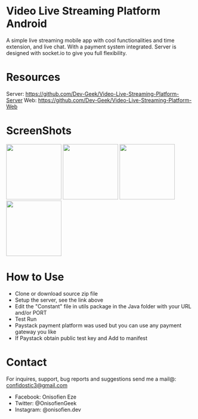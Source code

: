 # Video Live Streaming Platform Android
A simple live streaming mobile app with cool functionalities and time extension, and live chat.
With a payment system integrated. Server is designed with socket.io to give you full flexibility.

# Resources
Server: <a href="https://github.com/Dev-Geek/Video-Live-Streaming-Platform-Server">https://github.com/Dev-Geek/Video-Live-Streaming-Platform-Server</a>
Web: <a href="https://github.com/Dev-Geek/Video-Live-Streaming-Platform-Web">https://github.com/Dev-Geek/Video-Live-Streaming-Platform-Web</a>

# ScreenShots
<p float="left">
<img src="https://github.com/Dev-Geek/Video-Live-Streaming-Platform-Android/blob/main/assets/1.png" width="148">
<img src="https://github.com/Dev-Geek/Video-Live-Streaming-Platform-Android/blob/main/assets/2.png" width="148">
<img src="https://github.com/Dev-Geek/Video-Live-Streaming-Platform-Android/blob/main/assets/3.png" width="148">
<img src="https://github.com/Dev-Geek/Video-Live-Streaming-Platform-Android/blob/main/assets/4.png" width="148">
</p>

# How to Use
* Clone or download source zip file
* Setup the server, see the link above
* Edit the "Constant" file in utils package in the Java folder with your URL and/or PORT
* Test Run
* Paystack payment platform was used but you can use any payment gateway you like
* If Paystack obtain public test key and Add to manifest

# Contact
For inquires, support, bug reports and suggestions send me a mail@: confidostic3@gmail.com

* Facebook: Onisofien Eze
* Twitter: @OnisofienGeek
* Instagram: @onisofien.dev